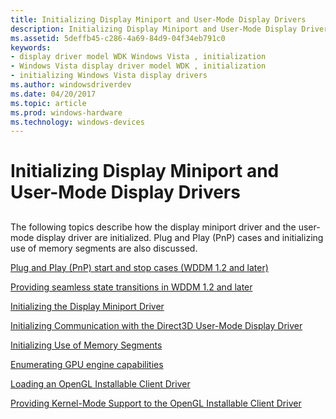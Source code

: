 ```yaml
---
title: Initializing Display Miniport and User-Mode Display Drivers
description: Initializing Display Miniport and User-Mode Display Drivers
ms.assetid: 5deffb45-c286-4a69-84d9-04f34eb791c0
keywords:
- display driver model WDK Windows Vista , initialization
- Windows Vista display driver model WDK , initialization
- initializing Windows Vista display drivers
ms.author: windowsdriverdev
ms.date: 04/20/2017
ms.topic: article
ms.prod: windows-hardware
ms.technology: windows-devices
---
```


# Initializing Display Miniport and User-Mode Display Drivers


## <span id="ddk_initializing_video_miniport_and_user_mode_display_drivers_gg"></span><span id="DDK_INITIALIZING_VIDEO_MINIPORT_AND_USER_MODE_DISPLAY_DRIVERS_GG"></span>


The following topics describe how the display miniport driver and the user-mode display driver are initialized. Plug and Play (PnP) cases and initializing use of memory segments are also discussed.

[Plug and Play (PnP) start and stop cases (WDDM 1.2 and later)](plug-and-play--pnp--start-and-stop-cases.md)

[Providing seamless state transitions in WDDM 1.2 and later](seamless-state-transitions-in-wddm-1-2-and-later.md)

[Initializing the Display Miniport Driver](initializing-the-display-miniport-driver.md)

[Initializing Communication with the Direct3D User-Mode Display Driver](initializing-communication-with-the-direct3d-user-mode-display-driver.md)

[Initializing Use of Memory Segments](initializing-use-of-memory-segments.md)

[Enumerating GPU engine capabilities](enumerating-gpu-nodes.md)

[Loading an OpenGL Installable Client Driver](loading-an-opengl-installable-client-driver.md)

[Providing Kernel-Mode Support to the OpenGL Installable Client Driver](providing-kernel-mode-support-to-the-opengl-installable-client-driver.md)

 

 





